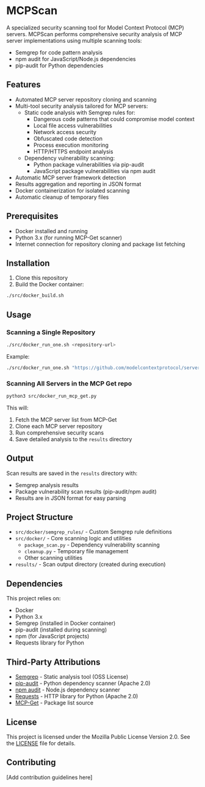 # MCPScan

A specialized security scanning tool for Model Context Protocol (MCP) servers. MCPScan performs comprehensive security analysis of MCP server implementations using multiple scanning tools:
- Semgrep for code pattern analysis
- npm audit for JavaScript/Node.js dependencies
- pip-audit for Python dependencies

## Features

- Automated MCP server repository cloning and scanning
- Multi-tool security analysis tailored for MCP servers:
  - Static code analysis with Semgrep rules for:
    - Dangerous code patterns that could compromise model context
    - Local file access vulnerabilities
    - Network access security
    - Obfuscated code detection
    - Process execution monitoring
    - HTTP/HTTPS endpoint analysis
  - Dependency vulnerability scanning:
    - Python package vulnerabilities via pip-audit
    - JavaScript package vulnerabilities via npm audit
- Automatic MCP server framework detection
- Results aggregation and reporting in JSON format
- Docker containerization for isolated scanning
- Automatic cleanup of temporary files

## Prerequisites

- Docker installed and running
- Python 3.x (for running MCP-Get scanner)
- Internet connection for repository cloning and package list fetching

## Installation

1. Clone this repository
2. Build the Docker container:
```bash
./src/docker_build.sh
```

## Usage

### Scanning a Single Repository

```bash
./src/docker_run_one.sh <repository-url>
```

Example:
```bash
./src/docker_run_one.sh "https://github.com/modelcontextprotocol/servers"
```

### Scanning All Servers in the MCP Get repo

```bash
python3 src/docker_run_mcp_get.py
```

This will:
1. Fetch the MCP server list from MCP-Get
2. Clone each MCP server repository
3. Run comprehensive security scans
4. Save detailed analysis to the `results` directory

## Output

Scan results are saved in the `results` directory with:
- Semgrep analysis results
- Package vulnerability scan results (pip-audit/npm audit)
- Results are in JSON format for easy parsing

## Project Structure

- `src/docker/semgrep_rules/` - Custom Semgrep rule definitions
- `src/docker/` - Core scanning logic and utilities
  - `package_scan.py` - Dependency vulnerability scanning
  - `cleanup.py` - Temporary file management
  - Other scanning utilities
- `results/` - Scan output directory (created during execution)

## Dependencies

This project relies on:

- Docker
- Python 3.x
- Semgrep (installed in Docker container)
- pip-audit (installed during scanning)
- npm (for JavaScript projects)
- Requests library for Python

## Third-Party Attributions

- [Semgrep](https://semgrep.dev/) - Static analysis tool (OSS License)
- [pip-audit](https://pypi.org/project/pip-audit/) - Python dependency scanner (Apache 2.0)
- [npm audit](https://docs.npmjs.com/cli/v8/commands/npm-audit) - Node.js dependency scanner
- [Requests](https://requests.readthedocs.io/) - HTTP library for Python (Apache 2.0)
- [MCP-Get](https://github.com/michaellatman/mcp-get) - Package list source

## License

This project is licensed under the Mozilla Public License Version 2.0. See the [LICENSE](LICENSE) file for details.

## Contributing

[Add contribution guidelines here]

